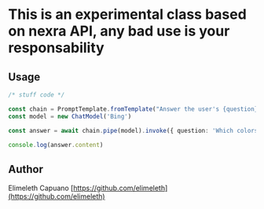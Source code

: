 # This is an experimental class based on nexra API, any bad use is your responsability

## Usage

```ts
/* stuff code */

const chain = PromptTemplate.fromTemplate("Answer the user's {question}")
const model = new ChatModel('Bing')

const answer = await chain.pipe(model).invoke({ question: 'Which colors is thes sky' })

console.log(answer.content)
```

## Author

Elimeleth Capuano [https://github.com/elimeleth](https://github.com/elimeleth)
